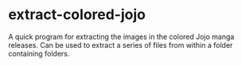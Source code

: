 # extract-colored-jojo
A quick program for extracting the images in the colored Jojo manga releases. Can be used to extract a series of files from within a folder containing folders.
